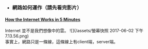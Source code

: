* ### 網路如何運作（請先看完影片）

#### [How the Internet Works in 5 Minutes](https://www.youtube.com/watch?v=7_LPdttKXPc)

Internet 並不是我們想像中的雲。
![](/assets/螢幕快照 2017-06-02 下午7.13.56.png)
</br>
事實上，網路只是一條線，這條線上有client端，server端。
